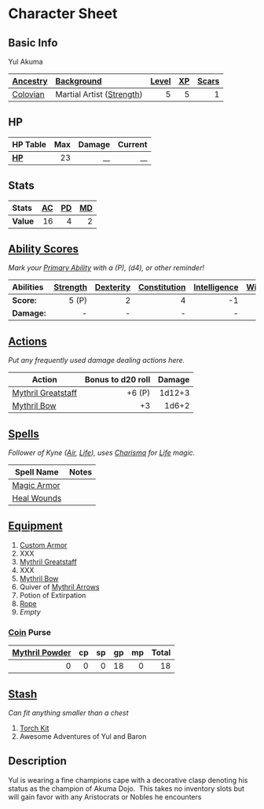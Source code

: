 # Character Sheet

## Basic Info

Yul Akuma

| [Ancestry](../../../Player%20Characters/Ancenstries/Ancestry.md)                             | [Background](../../../Player%20Characters/Backgrounds/Background.md)                         | [Level](../../../Player%20Characters/Progression/Level.md) | [XP](../../../Player%20Characters/Progression/Experience%20Points.md) | [Scars](../../../Player%20Characters/Progression/Scars.md) |
| :------------------------------------------------------------------------------------------- | :------------------------------------------------------------------------------------------- | ------------------------------------------------------------------: | -----------------------------------------------------------------------------: | ------------------------------------------------------------------: |
| [Colovian](../../../Player%20Characters/Ancenstries/The%20People%20of%20Mithrinia/Humans.md) | Martial Artist ([Strength](../../../Player%20Characters/The%20Ability%20Scores/Strength.md)) |                                                                   5 |                                                                              5 |                                                                   1 |

## HP

| **HP Table**                                                                | Max | Damage | Current |
| :-------------------------------------------------------------------------- | --: | -----: | ------: |
| **[HP](../../../Player%20Characters/Derived%20Statistics/Hit%20Points.md)** |  23 |     __ |      __ |

## Stats

| Stats     | [AC](../../../Player%20Characters/Derived%20Statistics/Armor%20Class.md) | [PD](../../../Player%20Characters/Derived%20Statistics/Physical%20Defense.md) | [MD](../../../Player%20Characters/Derived%20Statistics/Mental%20Defense.md) |
| :-------- | -----------------------------------------------------------------------: | ----------------------------------------------------------------------------: | --------------------------------------------------------------------------: |
| **Value** |                                                                       16 |                                                                             4 |                                                                           2 |

## [Ability Scores](../../../Player%20Characters/The%20Ability%20Scores/Ability%20Scores.md)

*Mark your [Primary Ability](../../../Player%20Characters/Backgrounds/Primary%20Ability.md) with a (P), (d4), or other reminder!*

| Abilities   | [Strength](../../../Player%20Characters/The%20Ability%20Scores/Strength.md) | [Dexterity](../../../Player%20Characters/The%20Ability%20Scores/Dexterity.md) | [Constitution](../../../Player%20Characters/The%20Ability%20Scores/Constitution.md) | [Intelligence](../../../Player%20Characters/The%20Ability%20Scores/Intelligence.md) | [Wisdom](../../../Player%20Characters/The%20Ability%20Scores/Wisdom.md)<br> | [Charisma](../../../Player%20Characters/The%20Ability%20Scores/Charisma.md)<br> |
| :---------- | --------------------------------------------------------------------------: | ----------------------------------------------------------------------------: | ----------------------------------------------------------------------------------: | ----------------------------------------------------------------------------------: | --------------------------------------------------------------------------: | ------------------------------------------------------------------------------: |
| **Score:**  |                                                                       5 (P) |                                                                             2 |                                                                                   4 |                                                                                  -1 |                                                                           2 |                                                                               4 |
| **Damage:** |                                                                           - |                                                                             - |                                                                                   - |                                                                                   - |                                                                           - |                                                                               - |

## [Actions](../../../Game%20Procedures/Core%20Procedures/Action.md)

*Put any frequently used damage dealing actions here.*

| Action                                                                                                | Bonus to d20 roll | Damage |
| ----------------------------------------------------------------------------------------------------- | ----------------: | -----: |
| [Mythril Greatstaff](../../../Items%20and%20Gear/Weapons/Melee%20Weapons/Large%20Skilled%20Weapon.md) |            +6 (P) | 1d12+3 |
| [Mythril Bow](../../../Items%20and%20Gear/Weapons/Ranged%20Weapons/Medium%20Bow.md)                   |                +3 |  1d6+2 |

## [Spells](../../../Magic/Spells.md)

*Follower of Kyne ([Air](../../../Magic/Spells/Spell%20Domains/Air.md), [Life](../../../Magic/Spells/Spell%20Domains/Life.md)), uses [Charisma](../../../Player%20Characters/The%20Ability%20Scores/Charisma.md) for [Life](../../../Magic/Spells/Spell%20Domains/Life.md) magic.*

| Spell Name                                                                          | Notes |
| ----------------------------------------------------------------------------------- | ----- |
| [Magic Armor](../../../Magic/Spells/Spells%20by%20Level/Level%201/Magic%20Armor.md) |       |
| [Heal Wounds](../../../Magic/Spells/Spells%20by%20Level/Level%201/Heal%20Wounds.md) |       |

## [Equipment](../../../Player%20Characters/Inventory/Equipment.md)

1. [Custom Armor](../../../Items%20and%20Gear/Armor/Silvered%20Armor/Silver%20Plate%20Armor.md)
2. XXX
3. [Mythril Greatstaff](../../../Items%20and%20Gear/Weapons/Melee%20Weapons/Large%20Skilled%20Weapon.md)
4. XXX
5. [Mythril Bow](../../../Items%20and%20Gear/Weapons/Ranged%20Weapons/Medium%20Bow.md)
6. Quiver of [Mythril Arrows](../../../Items%20and%20Gear/Weapons/Ammo/Arrow.md)
7. Potion of Extirpation
8. [Rope](../../../Items%20and%20Gear/Gear/50%20Coins/Rope.md)
9. *Empty*

### [Coin](../../Economy/Coins.md) Purse

| [Mythril Powder](../../../Magic/Spellcasting/Mythril.md) |  cp |  sp |  gp |  mp | Total |
| -------------------------------------------------------: | --: | --: | --: | --: | ----: |
|                                                        0 |   0 |   0 |  18 |   0 |    18 |

## [Stash](../../../Player%20Characters/Inventory/Stash.md)

*Can fit anything smaller than a chest*

1. [Torch Kit](../../../Items%20and%20Gear/Gear/10%20Coins/Torch%20Kit.md)
2. Awesome Adventures of Yul and Baron

## Description

Yul is wearing a fine champions cape with a decorative clasp denoting his status as the champion of Akuma Dojo.  This takes no inventory slots but will gain favor with any Aristocrats or Nobles he encounters
